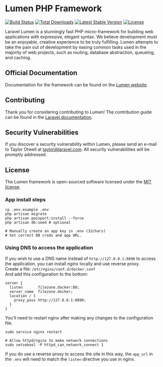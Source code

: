 # Lumen PHP Framework

[![Build Status](https://travis-ci.org/laravel/lumen-framework.svg)](https://travis-ci.org/laravel/lumen-framework)
[![Total Downloads](https://poser.pugx.org/laravel/lumen-framework/d/total.svg)](https://packagist.org/packages/laravel/lumen-framework)
[![Latest Stable Version](https://poser.pugx.org/laravel/lumen-framework/v/stable.svg)](https://packagist.org/packages/laravel/lumen-framework)
[![License](https://poser.pugx.org/laravel/lumen-framework/license.svg)](https://packagist.org/packages/laravel/lumen-framework)

Laravel Lumen is a stunningly fast PHP micro-framework for building web applications with expressive, elegant syntax. We believe development must be an enjoyable, creative experience to be truly fulfilling. Lumen attempts to take the pain out of development by easing common tasks used in the majority of web projects, such as routing, database abstraction, queueing, and caching.

## Official Documentation

Documentation for the framework can be found on the [Lumen website](https://lumen.laravel.com/docs).

## Contributing

Thank you for considering contributing to Lumen! The contribution guide can be found in the [Laravel documentation](https://laravel.com/docs/contributions).

## Security Vulnerabilities

If you discover a security vulnerability within Lumen, please send an e-mail to Taylor Otwell at taylor@laravel.com. All security vulnerabilities will be promptly addressed.

## License

The Lumen framework is open-sourced software licensed under the [MIT license](https://opensource.org/licenses/MIT).

### App install steps

```
cp .env.example .env
php artisan migrate
php artisan passport:install --force
php artisan db:seed # optional

# Manually create an app key in .env (32chars)
# Set correct DB creds and app URL.
```

### Using DNS to access the application
If you wish to use a DNS name instead of `http://127.0.0.1:8090` to access the application, you can install nginx locally and use reverse proxy.  
Create a file: `/etc/nginx/conf.d/docker.conf`  
And add this configuration to the bottom:
```
server {
  listen       filezone.docker:80;
  server_name  filezone.docker;
  location / {
    proxy_pass http://127.0.0.1:8090;
  }
}
```
You'll need to restart nginx after making any changes to the configuration file.  
```
sudo service nginx restart

# Allow httpd/nginx to make network connections
sudo setsebool -P httpd_can_network_connect 1
```  
If you do use a reverse proxy to access the site in this way, the `app_url` in the `.env` will need to match the `listen` directive you use in nginx.
